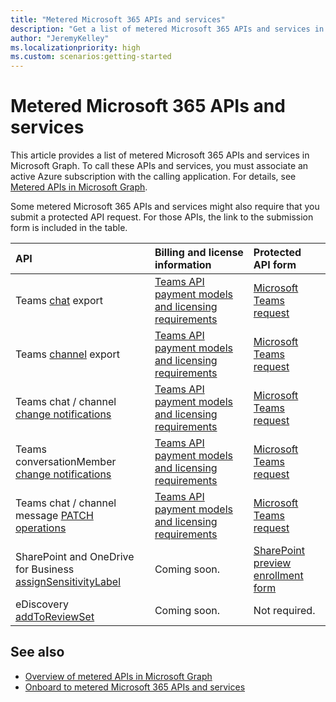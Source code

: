 ```yaml
---
title: "Metered Microsoft 365 APIs and services"
description: "Get a list of metered Microsoft 365 APIs and services in Microsoft Graph."
author: "JeremyKelley"
ms.localizationpriority: high
ms.custom: scenarios:getting-started
---
```


# Metered Microsoft 365 APIs and services

This article provides a list of metered Microsoft 365 APIs and services in Microsoft Graph. To call these APIs and services, you must associate an active Azure subscription with the calling application. For details, see [Metered APIs in Microsoft Graph](metered-api-overview.md). 

Some metered Microsoft 365 APIs and services might also require that you submit a protected API request. For those APIs, the link to the submission form is included in the table.

| API | Billing and license information | Protected API form |
|:--------------------------|:--------------------------|:----------------------------------------|
| Teams [chat](/graph/api/chats-getallmessages.md) export | [Teams API payment models and licensing requirements](teams-licenses.md) | [Microsoft Teams request](teams-protected-apis.md) |
| Teams [channel](/graph/api/channel-getallmessages.md) export | [Teams API payment models and licensing requirements](teams-licenses.md) | [Microsoft Teams request](teams-protected-apis.md) |
| Teams chat / channel [change notifications](/graph/api/subscription-post-subscriptions.md) | [Teams API payment models and licensing requirements](teams-licenses.md) | [Microsoft Teams request](teams-protected-apis.md) |
| Teams conversationMember [change notifications](/graph/api/subscription-post-subscriptions.md) | [Teams API payment models and licensing requirements](teams-licenses.md) | [Microsoft Teams request](teams-protected-apis.md) |
| Teams chat / channel message [PATCH operations](/graph/api/chatmessage-update.md) | [Teams API payment models and licensing requirements](teams-licenses.md) | [Microsoft Teams request](teams-protected-apis.md) |
| SharePoint and OneDrive for Business [assignSensitivityLabel](/graph/api/driveitem-assignsensitivitylabel.md) | Coming soon. | [SharePoint preview enrollment form](https://aka.ms/PreviewSPOPremiumAPI) |
| eDiscovery [addToReviewSet](/graph/api/security-ediscoveryreviewset-addtoreviewset) | Coming soon. | Not required. |

## See also

- [Overview of metered APIs in Microsoft Graph](/graph/metered-api-overview)
- [Onboard to metered Microsoft 365 APIs and services](/graph/metered-api-onboarding)

